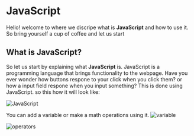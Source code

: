 # JavaScript

Hello! welcome to where we discripe what is **JavaScript** and how to use it. So bring yourself a cup of coffee and let us start

## What is JavaScript?

So let us start by explaining what **JavaScript** is. JavaScript is a programming language that brings functionality to the webpage. Have you ever wonder how buttons respone to your click when you click them? or how a input field respone when you input something?
This is done using JavaScript. so this how it will look like:

![JavaScript](https://www.simplethread.com/wp-content/uploads/2019/12/mikes_code-1.jpg)

You can add a variable or make a math operations using it.
![variable](https://lh3.googleusercontent.com/-YXC3gtpMlko/X3HA5DHH6MI/AAAAAAAAB3Q/VYM81zAFldY-cItuj7GMYA0Xy7Fy0GWBgCLcBGAsYHQ/image.png)

![operators](https://dotnettutorials.net/wp-content/uploads/2020/02/JavaScript-Operators.png)
